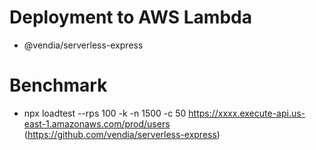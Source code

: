 # Deployment to AWS Lambda
- @vendia/serverless-express

# Benchmark
- npx loadtest --rps 100 -k -n 1500 -c 50 https://xxxx.execute-api.us-east-1.amazonaws.com/prod/users (https://github.com/vendia/serverless-express)